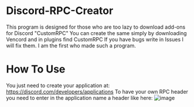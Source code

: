 # Discord-RPC-Creator
This program is designed for those who are too lazy to download add-ons for Discord "CustomRPC"
You can create the same simply by downloading Vencord and in plugins find CustomRPC
If you have bugs write in Issues I will fix them. I am the first who made such a program.
# How To Use
You just need to create your application at: https://discord.com/developers/applications
To have your own RPC header you need to enter in the application name a header like here:
![image](https://github.com/misha27317/Discord-RPC-Creator/assets/126237284/1c17e3c7-79f2-46fe-8d7c-6fc5afe5fd7b)

